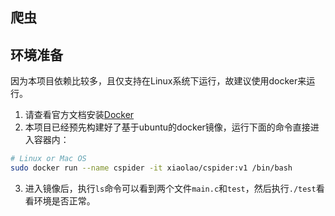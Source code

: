 爬虫
----

## 环境准备
因为本项目依赖比较多，且仅支持在Linux系统下运行，故建议使用docker来运行。

1. 请查看官方文档安装[Docker](https://www.docker.com/get-started)
2. 本项目已经预先构建好了基于ubuntu的docker镜像，运行下面的命令直接进入容器内：
```bash
# Linux or Mac OS
sudo docker run --name cspider -it xiaolao/cspider:v1 /bin/bash
```
3. 进入镜像后，执行`ls`命令可以看到两个文件`main.c`和`test`，然后执行`./test`看看环境是否正常。
